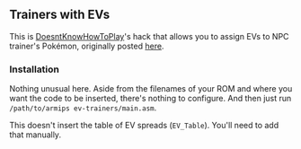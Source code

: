 ## Trainers with EVs

This is [DoesntKnowHowToPlay](https://www.pokecommunity.com/member.php?u=300067)'s hack that allows you to assign EVs to NPC trainer's Pokémon, originally posted [here](https://www.pokecommunity.com/showpost.php?p=7795831&postcount=1).

### Installation

Nothing unusual here. Aside from the filenames of your ROM and where you want the code to be inserted, there's nothing to configure. And then just run `/path/to/armips ev-trainers/main.asm`.

This doesn't insert the table of EV spreads (`EV_Table`). You'll need to add that manually.
